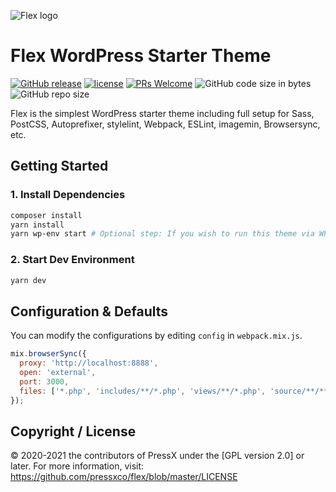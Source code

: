 ![Flex logo](https://pressx.co/flex/flex-logo.svg)

# Flex WordPress Starter Theme
[![GitHub release](https://img.shields.io/github/v/release/pressxco/flex?color=ed64a6)](https://github.com/pressxco/flex/releases) [![license](https://img.shields.io/badge/license-GPL--2.0%2B-orange)](https://github.com/pressxco/flex/blob/master/LICENSE) [![PRs Welcome](https://img.shields.io/badge/PRs-welcome-brightgreen.svg)](https://github.com/pressxco/flex/pulls) ![GitHub code size in bytes](https://img.shields.io/github/languages/code-size/pressxco/flex) ![GitHub repo size](https://img.shields.io/github/repo-size/pressxco/flex)

Flex is the simplest WordPress starter theme including full setup for Sass, PostCSS, Autoprefixer, stylelint, Webpack, ESLint, imagemin, Browsersync, etc.


## Getting Started

### 1. Install Dependencies

```bash
composer install
yarn install
yarn wp-env start # Optional step: If you wish to run this theme via WP-ENV and Docker
```

### 2. Start Dev Environment

```bash
yarn dev
```

## Configuration & Defaults

You can modify the configurations by editing `config` in `webpack.mix.js`.

```javascript
mix.browserSync({
  proxy: 'http://localhost:8888',
  open: 'external',
  port: 3000,
  files: ['*.php', 'includes/**/*.php', 'views/**/*.php', 'source/**/**/*']
});
```

## Copyright / License

© 2020-2021 the contributors of PressX under the [GPL version 2.0] or later.
For more information, visit: https://github.com/pressxco/flex/blob/master/LICENSE
